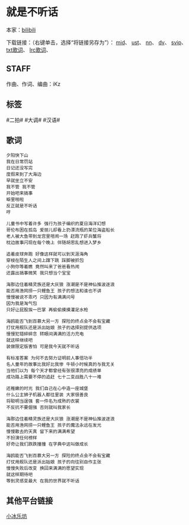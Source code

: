 # 就是不听话
本家：[bilibili](https://www.bilibili.com/video/av14969866)

下载链接：（右键单击，选择“将链接另存为”）：
[mid](https://gitee.com/oxygendioxide/utau-projects/raw/master/就是不听话/就是不听话.mid)、
[ust](https://gitee.com/oxygendioxide/utau-projects/raw/master/就是不听话/就是不听话.ust)、
[nn](https://gitee.com/oxygendioxide/utau-projects/raw/master/就是不听话/就是不听话.nn)、
[dv](https://raw.sevencdn.com/oxygen-dioxide/utau-projects/master/就是不听话/就是不听话.dv)、
[svip](https://gitee.com/oxygendioxide/utau-projects/raw/master/就是不听话/就是不听话.svip)、
[txt歌词](https://gitee.com/oxygendioxide/utau-projects/raw/master/就是不听话/就是不听话.txt)、
[lrc歌词](https://gitee.com/oxygendioxide/utau-projects/raw/master/就是不听话/就是不听话.lrc)、

## STAFF
作曲、作词、编曲：iKz

## 标签
#二拍# #大调# #汉语#

## 歌词
```
夕阳快下山 
我在日常罚站
日记还没写完
度假来到了大海边 
早就坐立不安
我不管 我不管
开始吧来搞事
噼里啪啦
反正就是不听话 
哼

儿童书中写着许多 强行为孩子编织的夏日海洋幻想
哥伦布困在孤岛 爱丽儿却看上扔漂流瓶的某位海盗船长
老人被大鱼带到龙宫里喧闹一场 赶跑了虾兵蟹将
枕边故事闪现在每个晚上 伴随胡思乱想进入梦乡

追着皮球奔跑 好像这样就可以到天涯海角
穿梭在陌生人之间上蹿下跳 踩脚被抓包 
小狗你等着瞧 竟然叫来了爸爸看热闹  
还露出搞事微笑 我只想当个宝宝 

海那边住着精灵族还是大灰狼 涨潮是不是神仙推波逐浪
能否用渔网捞一只鲤鱼王 孩子的想法和谁也不讲
慢慢被说不乖巧 只因为有满满问号
因为我是淘气包
只好让屁股挨一巴掌 再偷偷摸摸灌足水枪

海鸥能否飞到百慕大另一方 探险的终点会不会有宝藏
打仗用舰队还是派出姑娘 孩子的选择别提供选项
慢慢犯错碎碎念 转眼间满满的活力充电
就这样继续吧
装做限定版害怕 可是我今天就不听话

有标准答案 为何不去努力证明前人事倍功半
名人童年的故事比我好比我惨 牛顿小时候真的与我无关
当他们以为 每个天才都曾经有张很漂亮的成绩单
成功路上需要不停的追赶 七十二变战胜八十一难

还稚嫩的时光 我们自己在心中造一座城堡
什么公主狮子机器人都往里装 大家很善良 
将聪明当逞强 套一件名为成熟的衣裳
不反抗不要倔强 否则就叫我家长 

海那边住着精灵族还是大灰狼 涨潮是不是神仙推波逐浪
能否用渔网捞一只鲤鱼王 孩子的魔法永远在发光
慢慢散去的天真 留下来的满满希望
不扮演任何榜样
好奇让我们跌跌撞撞 在字典中这叫做成长

海鸥能否飞到百慕大另一方 探险的终点会不会有宝藏
打仗用舰队还是派出姑娘 孩子的向往别自作主张
慢慢失败后改变 换回来满满的愿望实现
就这样期待吧
等到灵感变最大 在我的世界就不听话
```
## 其他平台链接
[小冰乐坊](http://xstudio.pub/svip.html?id=187)